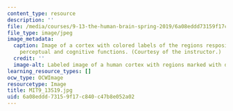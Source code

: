 ```yaml
---
content_type: resource
description: ''
file: /media/courses/9-13-the-human-brain-spring-2019/6a08eddd73159f17c840c47b8e052a02_MIT9_13S19.jpg
file_type: image/jpeg
image_metadata:
  caption: Image of a cortex with colored labels of the regions resposible for various
    perceptual and cognitive functions. (Courtesy of the instructor.)
  credit: ''
  image-alt: Labeled image of a human cortex with regions marked with different colors.
learning_resource_types: []
ocw_type: OCWImage
resourcetype: Image
title: MIT9_13S19.jpg
uid: 6a08eddd-7315-9f17-c840-c47b8e052a02
---
```

